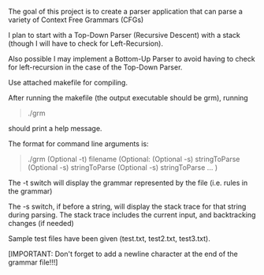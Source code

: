 The goal of this project is to create a parser application that can
parse a variety of Context Free Grammars (CFGs)

I plan to start with a Top-Down Parser (Recursive Descent) with a stack (though I will have to check for Left-Recursion).

Also possible I may implement a Bottom-Up Parser to avoid having to check for left-recursion in the case of the Top-Down Parser.

Use attached makefile for compiling.

After running the makefile (the output executable should be grm), running 

> ./grm

should print a help message.

The format for command line arguments is:

> ./grm (Optional -t) filename (Optional:   (Optional -s) stringToParse (Optional -s) stringToParse (Optional -s) stringToParse ... )

The -t switch will display the grammar represented by the file (i.e. rules in the grammar)

The -s switch, if before a string, will display the stack trace for that string during parsing. The stack trace includes the current input, and backtracking changes (if needed)

Sample test files have been given (test.txt, test2.txt, test3.txt).

[IMPORTANT: Don't forget to add a newline character at the end of the grammar file!!!]
